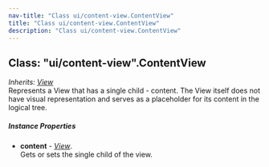 ```yaml
---
nav-title: "Class ui/content-view.ContentView"
title: "Class ui/content-view.ContentView"
description: "Class ui/content-view.ContentView"
---
```

## Class: "ui/content-view".ContentView  
_Inherits:_ [_View_](../../ui/core/view/View.md)  
Represents a View that has a single child - content.
The View itself does not have visual representation and serves as a placeholder for its content in the logical tree.

##### Instance Properties
 - **content** - [_View_](../../ui/core/view/View.md).    
  Gets or sets the single child of the view.